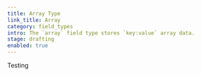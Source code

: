 ```yaml
---
title: Array Type
link_title: Array
category: field_types
intro: The `array` field type stores `key:value` array data.
stage: drafting
enabled: true
---
```


Testing
